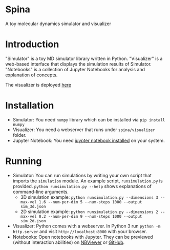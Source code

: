 # Spina

A toy molecular dynamics simulator and visualizer

# Introduction

"Simulator" is a toy MD simulator library written in Python. "Visualizer" is a web-based interface that displays the simulation results of Simulator. "Notebooks" is a collection of Jupyter Notebooks for analysis and explanation of concepts.

The visualizer is deployed [here](http://veliugurguney.com/static/spina/visualizer/visualizer.html)

# Installation

* Simulator: You need `numpy` library which can be installed via `pip install numpy`
* Visualizer: You need a webserver that runs under `spina/visualizer` folder. 
* Jupyter Notebook: You need [juypter notebook installed](https://jupyter.readthedocs.io/en/latest/install.html) on your system. 

# Running

* Simulator: You can run simulations by writing your own script that imports the `simulation` module. An example script, `runsimulation.py` is provided. `python runsimulation.py --help` shows explanations of command-line arguments.
    * 3D simulation example: `python runsimulation.py --dimensions 3 --max-vel 1.6 --num-per-dim 5 --num-steps 1000 --output sim_3d.json`
    * 2D simulation example: `python runsimulation.py --dimensions 2 --max-vel 0.2 --num-per-dim 9 --num-steps 1000 --output sim_2d.json` 
* Visualizer: Python comes with a webserver. In Python 3 run `python -m http.server` and visit `http://localhost:8000` with your browser.
* Notebooks: Open notebooks with Jupyter. They can be previewed (without interaction abilities) on [NBViewer](http://nbviewer.jupyter.org/github/vug/spina/blob/master/notebooks/Lennard-Jones.ipynb) or [GitHub](https://github.com/vug/spina/blob/master/notebooks/Lennard-Jones.ipynb).
